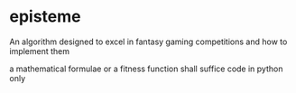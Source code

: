 # episteme
An algorithm designed to excel in fantasy gaming competitions and how to implement them

a mathematical formulae or a fitness function shall suffice
code in python only
